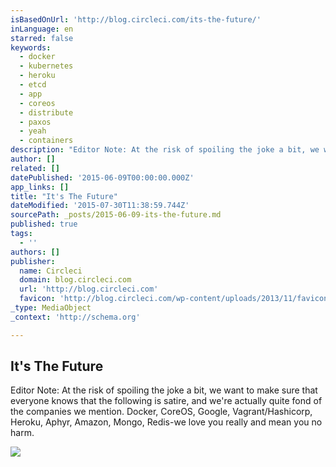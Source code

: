 ```yaml
---
isBasedOnUrl: 'http://blog.circleci.com/its-the-future/'
inLanguage: en
starred: false
keywords:
  - docker
  - kubernetes
  - heroku
  - etcd
  - app
  - coreos
  - distribute
  - paxos
  - yeah
  - containers
description: "Editor Note: At the risk of spoiling the joke a bit, we want to make sure that everyone knows that the following is satire, and we're actually quite fond of the companies we mention. Docker, CoreOS, Google, Vagrant/Hashicorp, Heroku, Aphyr, Amazon, Mongo, Redis-we love you really and mean you no harm."
author: []
related: []
datePublished: '2015-06-09T00:00:00.000Z'
app_links: []
title: "It's The Future"
dateModified: '2015-07-30T11:38:59.744Z'
sourcePath: _posts/2015-06-09-its-the-future.md
published: true
tags:
  - ''
authors: []
publisher:
  name: Circleci
  domain: blog.circleci.com
  url: 'http://blog.circleci.com'
  favicon: 'http://blog.circleci.com/wp-content/uploads/2013/11/favicon.ico'
_type: MediaObject
_context: 'http://schema.org'

---
```

<article style=""><h1>It's The Future</h1><p>Editor Note: At the risk of spoiling the joke a bit, we want to make sure that everyone knows that the following is satire, and we're actually quite fond of the companies we mention. Docker, CoreOS, Google, Vagrant/Hashicorp, Heroku, Aphyr, Amazon, Mongo, Redis-we love you really and mean you no harm.</p><img src="http://blog.circleci.com/wp-content/uploads/2015/06/rabbit_hole.jpg" /></article>